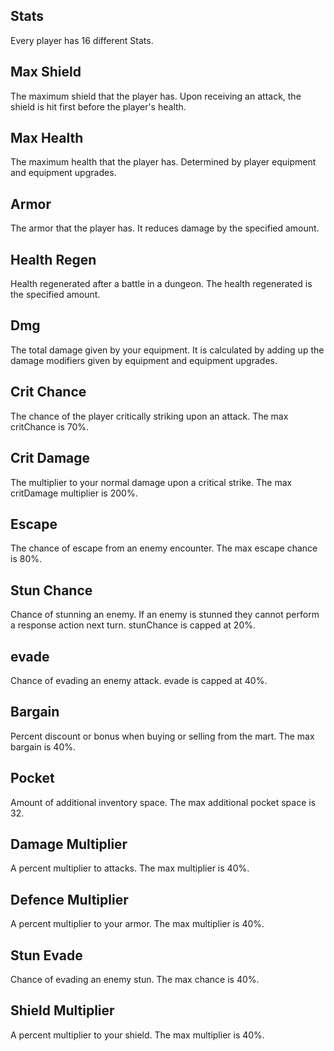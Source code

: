## Stats

Every player has 16 different Stats.  

## Max Shield
The maximum shield that the player has. Upon receiving an attack, the shield is hit first before the player's health.  
  
## Max Health
The maximum health that the player has. Determined by player equipment and equipment upgrades.  
  
## Armor
The armor that the player has. It reduces damage by the specified amount.  
  
## Health Regen
Health regenerated after a battle in a dungeon. The health regenerated is the specified amount.  
   
## Dmg
The total damage given by your equipment. It is calculated by adding up the damage modifiers given by equipment and equipment upgrades.  
  
## Crit Chance
The chance of the player critically striking upon an attack. The max critChance is 70%.  
  
## Crit Damage
The multiplier to your normal damage upon a critical strike. The max critDamage multiplier is 200%.  
  
## Escape
The chance of escape from an enemy encounter. The max escape chance is 80%.  
  
## Stun Chance
Chance of stunning an enemy. If an enemy is stunned they cannot perform a response action next turn. stunChance is capped at 20%.  
  
## evade
Chance of evading an enemy attack. evade is capped at 40%.  
  
## Bargain
Percent discount or bonus when buying or selling from the mart. The max bargain is 40%.  
  
## Pocket
Amount of additional inventory space. The max additional pocket space is 32.  
  
## Damage Multiplier
A percent multiplier to attacks. The max multiplier is 40%.  
  
## Defence Multiplier
A percent multiplier to your armor. The max multiplier is 40%.  
  
## Stun Evade
Chance of evading an enemy stun. The max chance is 40%.  
  
## Shield Multiplier
A percent multiplier to your shield. The max multiplier is 40%.  
